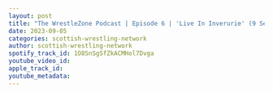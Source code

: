 ```yaml
---
layout: post
title: "The WrestleZone Podcast | Episode 6 | 'Live In Inverurie' (9 Sep 2023) Preview"
date: 2023-09-05
categories: scottish-wrestling-network
author: scottish-wrestling-network
spotify_track_id: 1O8SnSgSfZkACMHol7Dvga
youtube_video_id: 
apple_track_id: 
youtube_metadata: 
---
```

